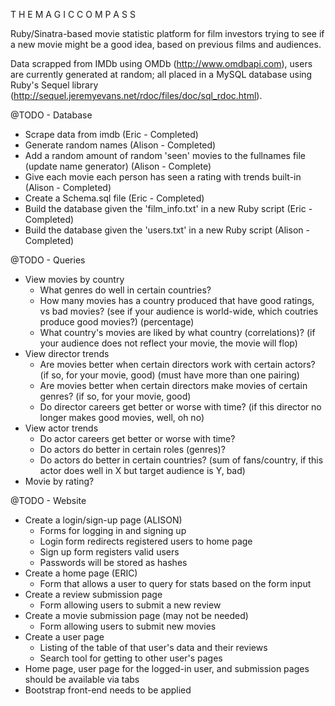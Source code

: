 T H E  M A G I C  C O M P A S S 

Ruby/Sinatra-based movie statistic platform for film investors trying to see if a new movie might be a good idea, based on previous films and audiences. 

Data scrapped from IMDb using OMDb (http://www.omdbapi.com), users are currently generated at random; all placed in a MySQL database using Ruby's Sequel library (http://sequel.jeremyevans.net/rdoc/files/doc/sql_rdoc.html). 



@TODO - Database
*	Scrape data from imdb (Eric - Completed)
*	Generate random names (Alison - Completed)
*	Add a random amount of random 'seen' movies to the fullnames file (update name generator) (Alison - Complete)
*	Give each movie each person has seen a rating with trends built-in (Alison - Completed)
*	Create a Schema.sql file (Eric - Completed)
*	Build the database given the 'film_info.txt' in a new Ruby script (Eric - Completed)
*	Build the database given the 'users.txt' in a new Ruby script (Alison - Completed)

@TODO - Queries
*	View movies by country
	*	What genres do well in certain countries?
	*	How many movies has a country produced that have good ratings, vs bad movies? (see if your audience is world-wide, which coutries produce good movies?) (percentage)
	*	What country's movies are liked by what country (correlations)? (if your audience does not reflect your movie, the movie will flop)
*	View director trends 
	*	Are movies better when certain directors work with certain actors? (if so, for your movie, good) (must have more than one pairing)
	*	Are movies better when certain directors make movies of certain genres? (if so, for your movie, good)
	*	Do director careers get better or worse with time? (if this director no longer makes good movies, well, oh no)
*	View actor trends
	*	Do actor careers get better or worse with time?
	*	Do actors do better in certain roles (genres)?
	*	Do actors do better in certain countries? (sum of fans/country, if this actor does well in X but target audience is Y, bad)
*	Movie by rating?

@TODO - Website
*	Create a login/sign-up page (ALISON)
	*	Forms for logging in and signing up
	*	Login form redirects registered users to home page
	*	Sign up form registers valid users
	*	Passwords will be stored as hashes
*	Create a home page (ERIC)
	*	Form that allows a user to query for stats based on the form input
*	Create a review submission page 
	*	Form allowing users to submit a new review
*	Create a movie submission page (may not be needed)
	*	Form allowing users to submit new movies
*	Create a user page 
	*	Listing of the table of that user's data and their reviews
	*	Search tool for getting to other user's pages	
*	Home page, user page for the logged-in user, and submission pages should be available via tabs
*	Bootstrap front-end needs to be applied
